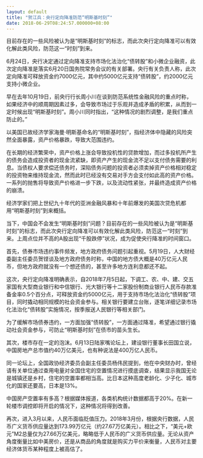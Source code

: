 ```yaml
---
layout: default
title: "贺江兵：央行定向降准防范“明斯基时刻”"
date: 2018-06-29T08:24:57.000000+08:00
---
```


目前存在的一些风险被认为是“明斯基时刻”的标志，而此次央行定向降准可以有效化解此类风险，防范这一“时刻”到来。

6月24日，央行决定通过定向降准支持市场化法治化“债转股”和小微企业融资，此次定向降准是落实6月20日国务院常务会议的有关部署。央行有关负责人称，此次定向降准可释放资金约7000亿元，其中约5000亿元支持“债转股”，约2000亿元支持小微企业。

早在去年10月19日，前央行行长周小川在谈到防范系统性金融风险的重点时称，如果经济中的顺周期因素过多，会导致市场过于乐观并造成矛盾的积累，从而到一定时候出现“明斯基时刻”。周小川同时指出，“这种情况的剧烈调整，是我们重点防止的。”

以美国已故经济学家海曼·明斯基命名的“明斯基时刻”，指经济体中隐藏的风险突然全面暴露，资产价格暴跌，导致大范围违约。

在长期的经济繁荣中，资产价格上涨会导致投机性的贷款增加，而过多投机所产生的债务会造成投资者的现金流紧缺，即资产产生的现金流不足以支付债务需要的利息。当债权人要求偿还债务时，深陷债务问题的投资者必须卖掉资产价格相对稳定的投资物来维持现金流，然而此时已经没有交易对手方会支付如此高的资产价格。一系列的抛售将导致资产价格进一步下跌，以及流动性紧张，并最终造成资产价格的崩溃。

经济学家们把上世纪九十年代的亚洲金融风暴和十年前爆发的美国次贷危机都用“明斯基时刻”到来概括。

当下，中国会不会发生“明斯基时刻”问题？目前存在的一些风险被认为是“明斯基时刻”的标志，而此次央行定向降准可以有效化解此类风险，防范这一“时刻”到来。上周点位并不高的A股出现“千股跌停”状况，成为促使央行降准的时间窗口。

首先，债券市场违约事件频发，地方政府债务问题引起重视。5月19日，人大财经委副主任委员贺铿谈及地方政府债务时称，中国的地方债大概是40万亿元人民币，但地方政府就没有一个想还债的，甚至许多地方连利息都还不起。

这次，央行定向降准明确表示，自2018年7月5日起，下调工、农、中、建、交五家国有大型商业银行和中信银行、光大银行等十二家股份制商业银行人民币存款准备金率0.5个百分点，可释放资金约5000亿元，用于支持市场化法治化“债转股”项目，同时撬动相同规模的社会资金参与。相关银行要建立台账，逐笔详细记录市场化法治化“债转股”实施情况，按季报送人民银行等相关部门。

为了缓解市场债券违约，一方面加强“债转股”，一方面通过降准，希望通过银行撬动社会资金参与，可防止“明斯基时刻”在债市的苗头生长。

其次，楼市存在一定的泡沫。6月13日陆家嘴论坛上，建设银行董事长田国立说，中国房地产总市值约40万亿美元，也有种说法是400万亿人民币。

同一论坛上，全国政协经济委员会副主任委员杨伟民提到，他在中央财办时，曾经请有关单位通过查用电量对全国住宅的空置情况进行摸底调查，结果显示我国无论是城镇还是乡村，住宅的空置率都相当高。比日本这种高度老龄化、少子化、城市化的国家还要高，日本是13%。

中国房产空置率有多高？根据媒体报道，各类机构统计数据都高于20%。在新一轮楼市调控即将开启的情况下，这种情况将得到改善。

再次，进入3月以来，人民币面临贬值压力。2018年3月份，根据央行数据，人民币广义货币供应量达到173.99万亿元（约27.67万亿美元）。相比之下，“美元+欧元”M2总量仅为27.66万亿美元，略略低于人民币的广义货币供应量。无论从资产角度衡量比如中美房价，还是从商品的角度就是购买力平价来衡量，人民币对主要经济体货币某种程度上被高估了。

